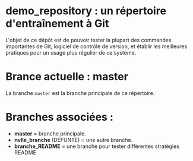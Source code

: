 # demo_repository : un répertoire d'entraînement à Git
L'objet de ce dépôt est de pouvoir tester la plupart des commandes importantes de Git, logiciel de contrôle de version, et établir les meilleures pratiques pour un usage plus régulier de ce système.

# Brance actuelle : master
La branche `master` est la branche principale de ce répertoire.

# Branches associées :
- **master** = branche principale.
- **nvlle_branche** (DÉFUNTE) = une autre branche.
- **branche_README** = une branche pour tester différentes stratégies README